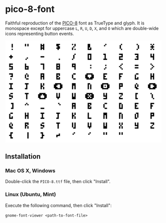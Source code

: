 # pico-8-font
Faithful reproduction of the [PICO-8](http://www.lexaloffle.com/pico-8.php) font as TrueType and glyph. It is monospace except for uppercase `L`, `R`, `U`, `D`, `X`, and `O` which are double-wide icons representing button events.

![install](pico-8-preview.png)

## Installation

### Mac OS X, Windows

Double-click the `PICO-8.ttf` file, then click "Install".

### Linux (Ubuntu, Mint)

Execute the following command, then click "Install": 

`gnome-font-viewer <path-to-font-file>`